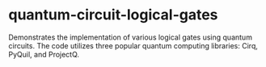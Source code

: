 # quantum-circuit-logical-gates
Demonstrates the implementation of various logical gates using quantum circuits. The code utilizes three popular quantum computing libraries: Cirq, PyQuil, and ProjectQ. 
